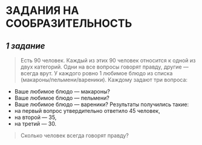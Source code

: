 # ЗАДАНИЯ НА СООБРАЗИТЕЛЬНОСТЬ
## ***1 задание***
> Есть 90 человек. Каждый из этих 90 человек относится к одной из двух категорий. Одни на все вопросы говорят правду, другие — всегда врут. У каждого ровно 1 любимое блюдо из списка (макароны/пельмени/вареники). Каждому задают три вопроса:
+ Ваше любимое блюдо — макароны?
+ Ваше любимое блюдо — пельмени?
+ Ваше любимое блюдо — вареники?
Результаты получились такие:
+ на первый вопрос утвердительно ответило 45 человек,
+ на второй — 35,
+ на третий — 30.
> Сколько человек всегда говорят правду?
